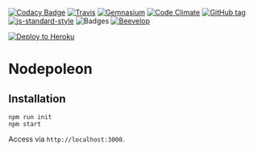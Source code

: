 [![Codacy Badge](https://api.codacy.com/project/badge/Grade/edeae1ad282d454a88d7a8f2bceed5a3)](https://www.codacy.com/app/yo/nodepoleon?utm_source=github.com&utm_medium=referral&utm_content=beevelop/nodepoleon&utm_campaign=badger)
[![Travis](https://shields.beevelop.com/travis/beevelop/nodepoleon.svg?style=flat-square)](https://travis-ci.org/beevelop/nodepoleon)
[![Gemnasium](https://shields.beevelop.com/gemnasium/beevelop/nodepoleon.svg?style=flat-square)](https://gemnasium.com/beevelop/nodepoleon)
[![Code Climate](https://shields.beevelop.com/codeclimate/coverage/github/beevelop/nodepoleon.svg?style=flat-square)](https://codeclimate.com/github/beevelop/nodepoleon)
[![GitHub tag](https://shields.beevelop.com/github/tag/beevelop/nodepoleon.svg?style=flat-square)](https://github.com/beevelop/nodepoleon/releases)
[![js-standard-style](https://shields.beevelop.com/badge/code%20style-standard-brightgreen.svg?style=flat-square)](http://standardjs.com/)
![Badges](https://shields.beevelop.com/badge/badges-7-brightgreen.svg?style=flat-square)
[![Beevelop](https://links.beevelop.com/honey-badge)](https://beevelop.com)

[![Deploy to Heroku](https://www.herokucdn.com/deploy/button.png)](https://heroku.com/deploy)

# Nodepoleon

## Installation
```
npm run init
npm start
```

Access via `http://localhost:3000`.

